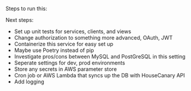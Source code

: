 Steps to run this:

Next steps:

* Set up unit tests for services, clients, and views
* Change authorization to something more advanced, OAuth, JWT
* Containerize this service for easy set up
* Maybe use Poetry instead of pip
* Investigate pros/cons between MySQL and PostGreSQL in this setting
* Seperate settings for dev, prod environments
* Store any secrets in AWS parameter store
* Cron job or AWS Lambda that syncs up the DB with HouseCanary API
* Add logging
